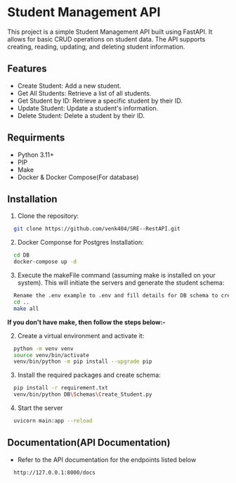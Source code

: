 
# Student Management API

This project is a simple Student Management API built using FastAPI. It allows for basic CRUD operations on student data. The API supports creating, reading, updating, and deleting student information.



## Features

- Create Student: Add a new student.
- Get All Students: Retrieve a list of all students.
- Get Student by ID: Retrieve a specific student by their ID.
- Update Student: Update a student's information.
- Delete Student: Delete a student by their ID.


## Requirments
- Python 3.11+
- PIP
- Make
- Docker & Docker Compose(For database)
## Installation
1) Clone the repository:

```bash
  git clone https://github.com/venk404/SRE--RestAPI.git
```
2) Docker Componse for Postgres Installation:
```bash
  cd DB
  docker-compose up -d
```
3) Execute the makeFile command (assuming make is installed on your system). This will initiate the servers and generate the student schema:

```bash
  Rename the .env example to .env and fill details for DB schema to create.
  cd ..
  make all
```

__If you don't have make, then follow the steps below:-__

2) Create a virtual environment and activate it:

```bash
  python -m venv venv
  source venv/bin/activate
  venv/bin/python -m pip install --upgrade pip
```

3) Install the required packages and create schema:
```bash
  pip install -r requirement.txt
  venv/bin/python DB\Schemas\Create_Student.py
```

4) Start the server
```bash
  uvicorn main:app --reload
```



## Documentation(API Documentation)

- Refer to the API documentation for the endpoints listed below
```bash
  http://127.0.0.1:8000/docs
```

